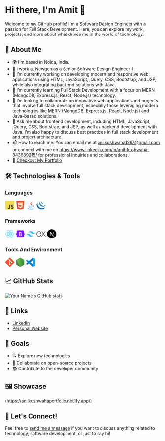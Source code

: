 # Hi there, I'm Amit 👋

Welcome to my GitHub profile! I'm a Software Design Engineer with a passion for Full Stack Development. Here, you can explore my work, projects, and more about what drives me in the world of technology.


## 🚀 About Me

- 🌍 I'm based in Noida, India.
- 💼 I work at Newgen as a Senior Software Design Engineer-1.
- 🔭 I’m currently working on developing modern and responsive web applications using HTML, JavaScript, jQuery, CSS, Bootstrap, and JSP, while also integrating backend solutions with
      Java.
- 🌱 I’m currently learning Full Stack Development with a focus on MERN (MongoDB, Express.js, React, Node.js) technology.
- 👯 I’m looking to collaborate on innovative web applications and projects that involve full stack development, especially those leveraging modern technologies like MERN (MongoDB,
      Express.js, React, Node.js) and Java-based solutions.
- 💬 Ask me about frontend development, including HTML, JavaScript, jQuery, CSS, Bootstrap, and JSP, as well as backend development with Java. I’m also happy to discuss best practices
      in full stack development and project architecture.
- 📫 How to reach me: You can email me at anilkushwaha1297@gmail.com or connect with me on https://www.linkedin.com/in/anil-kushwaha-843689215/ for
      professional inquiries and collaborations.
- 📝 [Checkout My Portfolio](https://anilkushwahaportfolio.netlify.app/)

## 🛠️ Technologies & Tools

### Languages
<code><img height="30" src="https://github.com/devicons/devicon/blob/master/icons/javascript/javascript-original.svg" alt="javascript logo" /></code>
<code><img height="30" src="https://github.com/devicons/devicon/blob/master/icons/html5/html5-original.svg" alt="html5 logo" /></code>
<code><img height="30" src="https://github.com/devicons/devicon/blob/master/icons/java/java-original.svg" alt="java logo" /></code>
<code><img height="30" src="https://github.com/devicons/devicon/blob/master/icons/jquery/jquery-original.svg" alt="jquery logo" /></code>



### Frameworks
<code><img height="30" src="https://github.com/devicons/devicon/blob/master/icons/react/react-original.svg" alt="react logo" /></code>
<code><img height="30" src="https://github.com/devicons/devicon/blob/master/icons/bootstrap/bootstrap-original.svg" alt="bootstrap logo" /></code>
<code><img height="30" src="https://github.com/devicons/devicon/blob/master/icons/tailwindcss/tailwindcss-original.svg" alt="tailwindcss logo" /></code>
<code><img height="30" src="https://github.com/devicons/devicon/blob/master/icons/express/express-original.svg" alt="express logo" /></code>
<code><img height="30" src="https://github.com/devicons/devicon/blob/master/icons/nextjs/nextjs-original.svg" alt="nextjs logo" /></code>



### Tools And Environment
<code><img height="30" src="https://github.com/devicons/devicon/blob/master/icons/git/git-original.svg" alt="git logo" /></code>
<code><img height="30" src="https://github.com/devicons/devicon/blob/master/icons/nodejs/nodejs-original.svg" alt="nodejs logo" /></code>
<code><img height="30" src="https://github.com/devicons/devicon/blob/master/icons/vscode/vscode-original.svg" alt="vscode logo" /></code>


## 📈 GitHub Stats

![Your Name's GitHub stats](https://github-readme-stats.vercel.app/api?username=your-username&show_icons=true&hide_title=true&count_private=true&hide=prs&theme=radical)

## 🔗 Links

- [LinkedIn](www.linkedin.com/in/amitkushwaha7224)
- [Personal Website](https://anilkushwahaportfolio.netlify.app/)

## 🎯 Goals

- 🔍 Explore new technologies
- 🤝 Collaborate on open-source projects
- 📚 Contribute to the developer community

## 🖼️ Showcase

(https://anilkushwahaportfolio.netlify.app/)

## 💬 Let's Connect!

Feel free to [send me a message](www.linkedin.com/in/amitkushwaha7224) if you want to discuss anything related to technology, software development, or just to say hi!
